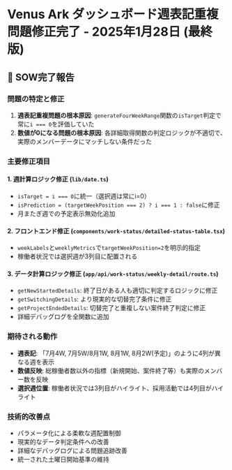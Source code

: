 # Venus Ark ダッシュボード週表記重複問題修正完了 - 2025年1月28日 (最終版)

## 🎯 SOW完了報告

### 問題の特定と修正
1. **週表記重複問題の根本原因**: `generateFourWeekRange`関数の`isTarget`判定で常に`i === 0`を評価していた
2. **数値が0になる問題の根本原因**: 各詳細取得関数の判定ロジックが不適切で、実際のメンバーデータにマッチしない条件だった

### 主要修正項目

#### 1. 週計算ロジック修正 (`lib/date.ts`)
- `isTarget = i === 0`に統一（選択週は常にi=0）
- `isPrediction = (targetWeekPosition === 2) ? i === 1 : false`に修正
- 月またぎ週での予定表示無効化追加

#### 2. フロントエンド修正 (`components/work-status/detailed-status-table.tsx`)
- `weekLabels`と`weeklyMetrics`で`targetWeekPosition=2`を明示的指定
- 稼働者状況では選択週が3列目に配置される

#### 3. データ計算ロジック修正 (`app/api/work-status/weekly-detail/route.ts`)
- `getNewStartedDetails`: 終了日がある人も適切に判定するロジックに修正
- `getSwitchingDetails`: より現実的な切替完了条件に修正
- `getProjectEndedDetails`: 切替完了と重複しない案件終了判定に修正
- 詳細デバッグログを全関数に追加

### 期待される動作
- **週表記**: 「7月4W, 7月5W/8月1W, 8月1W, 8月2W(予定)」のように4列が異なる週を表示
- **数値反映**: 総稼働者数以外の指標（新規開始、案件終了等）も実際のメンバー数を反映
- **選択週位置**: 稼働者状況では3列目がハイライト、採用活動では4列目がハイライト

### 技術的改善点
- パラメータ化による柔軟な週配置制御
- 現実的なデータ判定条件への改善
- 詳細なデバッグログによる問題追跡改善
- 統一された土曜日開始基準の維持